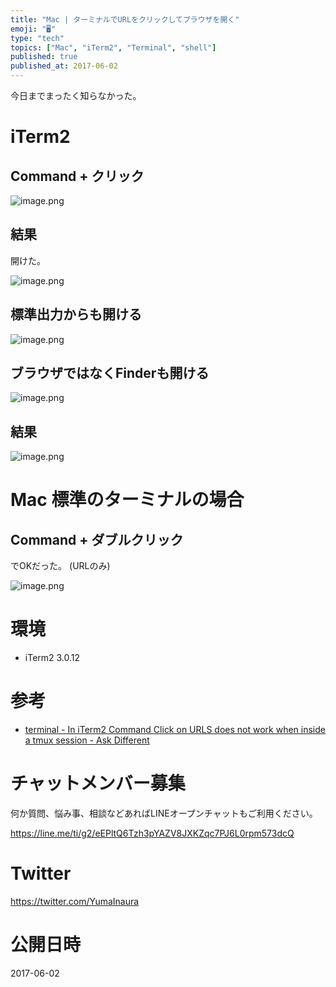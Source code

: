 ```yaml
---
title: "Mac | ターミナルでURLをクリックしてブラウザを開く"
emoji: "🖥"
type: "tech"
topics: ["Mac", "iTerm2", "Terminal", "shell"]
published: true
published_at: 2017-06-02
---
```


今日までまったく知らなかった。

# iTerm2

## Command + クリック

![image.png](https://qiita-image-store.s3.amazonaws.com/0/89618/f276554e-3467-e081-5004-2956ea7dc8ed.png)

## 結果

開けた。

![image.png](https://qiita-image-store.s3.amazonaws.com/0/89618/609c83af-da97-6505-48fa-441b33acbcab.png)

## 標準出力からも開ける


![image.png](https://qiita-image-store.s3.amazonaws.com/0/89618/26a393bb-5bb6-29e8-2568-18cc826c0c37.png)

## ブラウザではなくFinderも開ける

![image.png](https://qiita-image-store.s3.amazonaws.com/0/89618/b6b774f9-868c-f780-02c6-034e130bbc13.png)

## 結果

![image.png](https://qiita-image-store.s3.amazonaws.com/0/89618/f31deb91-e50a-97dd-496c-8f24129cfcb2.png)

# Mac 標準のターミナルの場合

## Command + ダブルクリック

でOKだった。 (URLのみ)

![image.png](https://qiita-image-store.s3.amazonaws.com/0/89618/8317b787-55c5-208f-62b8-15ee62fe04ac.png)

# 環境

- iTerm2 3.0.12

# 参考

- [terminal - In iTerm2 Command Click on URLS does not work when inside a tmux session - Ask Different](https://apple.stackexchange.com/questions/147114/in-iterm2-command-click-on-urls-does-not-work-when-inside-a-tmux-session)








<!-- Update From Qiita API -->

# チャットメンバー募集


何か質問、悩み事、相談などあればLINEオープンチャットもご利用ください。

https://line.me/ti/g2/eEPltQ6Tzh3pYAZV8JXKZqc7PJ6L0rpm573dcQ





# Twitter


https://twitter.com/YumaInaura


<!-- Update From Qiita API -->



# 公開日時

2017-06-02
